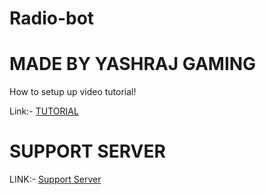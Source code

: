 # Radio-bot
# MADE BY YASHRAJ GAMING
How to setup up video tutorial!

Link:- [TUTORIAL]()

# SUPPORT SERVER
LINK:- [Support Server]()
